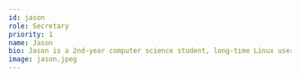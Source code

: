 ```yaml
---
id: jason
role: Secretary
priority: 1
name: Jason
bio: Jason is a 2nd-year computer science student, long-time Linux user and Windows victim. When he's not writing code, you might find him walking, swimming or on a bus or train.
image: jason.jpeg
---
```

